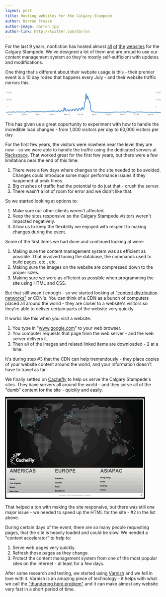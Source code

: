 ```yaml
---
layout: post
title: Hosting websites for the Calgary Stampede
author: Darron Froese
author-image: darron.jpg
author-link: http://twitter.com/darron
---
```


For the last 9 years, nonfiction has hosted almost [all](http://calgarystampede.com) [of](http://cs.calgarystampede.com) [the](http://corporate.calgarystampede.com) [websites](http://venues.calgarystampede.com) for the Calgary Stampede. We've designed a lot of them and are proud to use our content management system so they're mostly self-sufficient with updates and modifications.

One thing that's different about their website usage is this - their premier event is a 10 day rodeo that happens every July - and their website traffic mirrors this.

![Visits to the site over the year](/images/2011/06/27/visits.gif "Visits to the site over the year.")

This has given us a great opportunity to experiment with how to handle the incredible load changes - from 1,000 visitors per day to 60,000 visitors per day.

For the first few years, the visitors were nowhere near the level they are now - so we were able to handle the traffic using the dedicated servers at [Rackspace](http://www.rackspace.com/). That worked great for the first few years, but there were a few limitations near the end of this time:

  1. There were a few days where changes to the site needed to be avoided. Changes could introduce some major performance issues if they happened at peak times.
  2. Big crushes of traffic had the potential to do just that - crush the server.
  3. There wasn't a lot of room for error and we didn't like that.
  
So we started looking at options to:

  1. Make sure our other clients weren't affected.
  2. Keep the sites responsive so the Calgary Stampede visitors weren't impacted negatively.
  3. Allow us to keep the flexibility we enjoyed with respect to making changes during the event.
  
Some of the first items we had done and continued looking at were:

  1. Making sure the content management system was as efficient as possible. That involved tuning the database, the commands used to build pages, etc., etc.
  2. Making sure the images on the website are compressed down to the proper sizes.
  3. Making sure we were as efficient as possible when programming the site using HTML and CSS.
  
But that still wasn't enough - so we started looking at ["content distribution networks"](http://en.wikipedia.org/wiki/Content_delivery_network) or CDN's. You can think of a CDN as a bunch of computers placed all around the world - they are closer to a website's visitors so they're able to deliver certain parts of the website very quickly.

It works like this when you visit a website:

  1. You type in "www.google.com" to your web browser.
  2. You computer requests that page from the web server - and the web server delivers it.
  3. Then all of the images and related linked items are downloaded - 2 at a time.
  
It's during step #3 that the CDN can help tremendously - they place copies of your website content around the world, and your information doesn't have to travel as far.

We finally settled on [Cachefly](http://www.cachefly.com/) to help us serve the Calgary Stampede's sites. They have servers all around the world - and they serve all of the "dumb" content for the site - quickly and easily.

![View of Cachefly's network.](/images/2011/06/27/cachefly.gif "View of Cachefly's network.")

That helped a ton with making the site responsive, but there was still one major issue - we needed to speed up the HTML for the site - #2 in the list above.

During certain days of the event, there are so many people requesting pages, that the site is heavily loaded and could be slow. We needed a "content accelerator" to help to:

  1. Serve web pages very quickly.
  2. Refresh those pages as they change.
  3. Protect the content management system from one of the most popular sites on the internet - at least for a few days.
  
After some research and testing, we started using [Varnish](https://www.varnish-cache.org/) and we fell in love with it. Varnish is an amazing piece of technology - it helps with what we call the ["thundering herd problem"](http://en.wikipedia.org/wiki/Thundering_herd_problem) and it can make almost any website very fast in a short period of time.